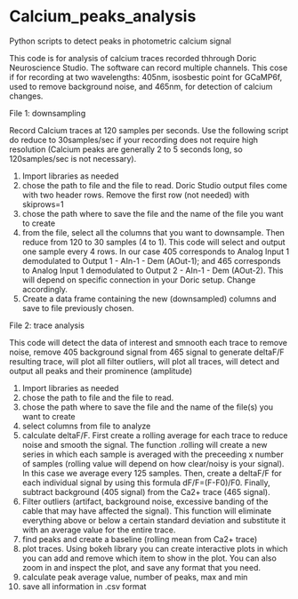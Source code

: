 # Calcium_peaks_analysis
Python scripts to detect peaks in photometric calcium signal

This code is for analysis of calcium traces recorded thhrough Doric Neuroscience Studio.
The software can record multiple channels. This cose if for recording at two wavelengths: 405nm, isosbestic point for GCaMP6f, used to remove background noise, and 465nm, for detection of calcium changes. 

File 1: downsampling

Record Calcium traces at 120 samples per seconds. Use the following script do reduce to 30samples/sec if your recording does not require high resolution (Calcium peaks are generally 2 to 5 seconds long, so 120samples/sec is not necessary).

1) Import libraries as needed
2) chose the path to file and the file to read. Doric Studio output files come with two header rows. Remove the first row (not needed) with skiprows=1
3) chose the path where to save the file and the name of the file you want to create
4) from the file, select all the columns that you want to downsample. Then reduce from 120 to 30 samples (4 to 1). This code will select and output one sample every 4 rows. In our case 405 corresponds to Analog Input 1 demodulated to Output 1 - AIn-1 - Dem (AOut-1); and 465 corresponds to Analog Input 1 demodulated to Output 2 - AIn-1 - Dem (AOut-2). This will depend on specific connection in your Doric setup. Change accordingly.
5) Create a data frame containing the new (downsampled) columns and save to file previously chosen.

File 2: trace analysis

This code will detect the data of interest and smnooth each trace to remove noise, remove 405 background signal from 465 signal to generate deltaF/F resulting trace, will plot all filter outliers, will plot all traces, will detect and output all peaks and their prominence (amplitude)

1) Import libraries as needed
2) chose the path to file and the file to read.
3) chose the path where to save the file and the name of the file(s) you want to create
4) select columns from file to analyze
5) calculate deltaF/F. First create a rolling average for each trace to reduce noise and smooth the signal. The function .rolling will create a new series in which each sample is averaged with the preceeding x number of samples (rolling value will depend on how clear/noisy is your signal). In this case we average every 125 samples. Then, create a deltaF/F for each individual signal by using this formula dF/F=(F-F0)/F0. Finally, subtract background (405 signal) from the Ca2+ trace (465 signal).
6) Filter outliers (artifact, background noise, excessive banding of the cable that may have affected the signal). This function will eliminate everything above or below a certain standard deviation and substitute it with an average value for the entire trace.
7) find peaks and create a baseline (rolling mean from Ca2+ trace)
8) plot traces. Using bokeh library you can create interactive plots in which you can add and remove which item to show in the plot. You can also zoom in and inspect the plot, and save any format that you need.
9) calculate peak average value, number of peaks, max and min
10) save all information in .csv format
